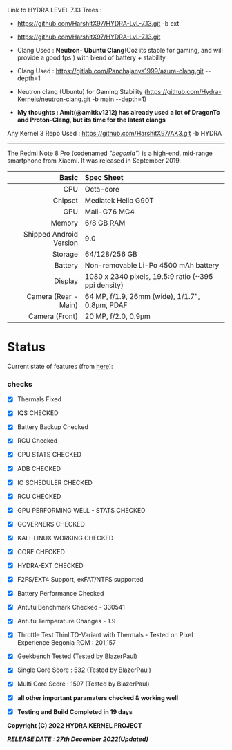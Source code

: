 Link to HYDRA LEVEL 7.13 Trees : 

- https://github.com/HarshitX97/HYDRA-LvL-7.13.git -b ext
- https://github.com/HarshitX97/HYDRA-LvL-7.13.git

- Clang Used : **Neutron- Ubuntu Clang**(Coz its stable for gaming, and will provide a good fps ) with blend of battery + stability


- Clang Used : https://gitlab.com/Panchajanya1999/azure-clang.git --depth=1
- Neutron clang (Ubuntu) for Gaming Stability
(https://github.com/Hydra-Kernels/neutron-clang.git -b main --depth=1)


- **My thoughts : Amit(@amitkv1212) has already used a lot of DragonTc and Proton-Clang, but its time for the latest clangs** 



Any Kernel 3 Repo Used : https://github.com/HarshitX97/AK3.git -b HYDRA

______________________________________________________________________


The Redmi Note 8 Pro (codenamed _"begonia"_) is a high-end, mid-range smartphone from Xiaomi.
It was released in September 2019.

| Basic                   | Spec Sheet                                                                                                                     |
| -----------------------:|:------------------------------------------------------------------------------------------------------------------------------ |
| CPU                     | Octa-core                                                                                                                      |
| Chipset                 | Mediatek Helio G90T                                                                                                            |
| GPU                     | Mali-G76 MC4                                                                                                                   |
| Memory                  | 6/8 GB RAM                                                                                                                     |
| Shipped Android Version | 9.0                                                                                                                            |
| Storage                 | 64/128/256 GB                                                                                                                  |
| Battery                 | Non-removable Li-Po 4500 mAh battery                                                                                           |
| Display                 | 1080 x 2340 pixels, 19.5:9 ratio (~395 ppi density)                                                                            |
| Camera (Rear - Main)    | 64 MP, f/1.9, 26mm (wide), 1/1.7", 0.8µm, PDAF                                                                                 |
| Camera (Front)          | 20 MP, f/2.0, 0.9µm                                                                                                            |

# Status
Current state of features (from [here](https://github.com/HarshitX97/HYDRA-LvL-7.13.git)):

###  checks
- [x] Thermals Fixed
- [x] IQS CHECKED
- [x] Battery Backup Checked 
- [x] RCU Checked
- [x] CPU STATS CHECKED
- [x] ADB CHECKED 
- [x] IO SCHEDULER CHECKED
- [x] RCU CHECKED 
- [x] GPU PERFORMING WELL - STATS CHECKED
- [x] GOVERNERS CHECKED 
- [x] KALI-LINUX WORKING CHECKED 
- [x] CORE CHECKED
- [x] HYDRA-EXT CHECKED
- [x] F2FS/EXT4 Support, exFAT/NTFS supported
- [x] Battery Performance Checked 
- [x] Antutu Benchmark Checked - 330541
- [x] Antutu Temperature Changes - 1.9
- [x] Throttle Test ThinLTO-Variant with Thermals - Tested on Pixel Experience Begonia ROM : 201,157
- [x] Geekbench Tested (Tested by BlazerPaul)
- [x] Single Core Score : 532 (Tested by BlazerPaul)
- [x] Multi Core Score : 1597 (Tested by BlazerPaul)
- [x] **all other important paramaters checked & working well**
- [x] **Testing and Build Completed in 19 days** 
 

 


**Copyright (C) 2022 HYDRA KERNEL PROJECT**

***RELEASE DATE : 27th December 2022(Updated)***

